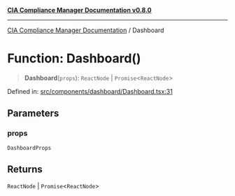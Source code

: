 [**CIA Compliance Manager Documentation v0.8.0**](../README.md)

***

[CIA Compliance Manager Documentation](../globals.md) / Dashboard

# Function: Dashboard()

> **Dashboard**(`props`): `ReactNode` \| `Promise`\<`ReactNode`\>

Defined in: [src/components/dashboard/Dashboard.tsx:31](https://github.com/Hack23/cia-compliance-manager/blob/791b5a1b6e700c8b8480de209374e4cb1086330d/src/components/dashboard/Dashboard.tsx#L31)

## Parameters

### props

`DashboardProps`

## Returns

`ReactNode` \| `Promise`\<`ReactNode`\>
